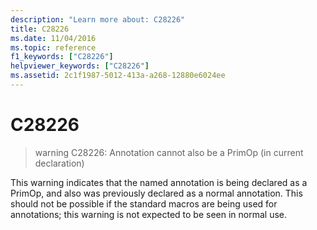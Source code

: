 ```yaml
---
description: "Learn more about: C28226"
title: C28226
ms.date: 11/04/2016
ms.topic: reference
f1_keywords: ["C28226"]
helpviewer_keywords: ["C28226"]
ms.assetid: 2c1f1987-5012-413a-a268-12880e6024ee
---
```

# C28226

> warning C28226: Annotation cannot also be a PrimOp (in current declaration)

This warning indicates that the named annotation is being declared as a PrimOp, and also was previously declared as a normal annotation. This should not be possible if the standard macros are being used for annotations; this warning is not expected to be seen in normal use.
